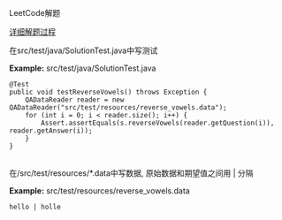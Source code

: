 LeetCode解题

[详细解题过程](http://blog.csdn.net/hanziyuan08)

在src/test/java/SolutionTest.java中写测试

**Example:** src/test/java/SolutionTest.java

```
@Test
public void testReverseVowels() throws Exception {
    QADataReader reader = new QADataReader("src/test/resources/reverse_vowels.data");
    for (int i = 0; i < reader.size(); i++) {
        Assert.assertEquals(s.reverseVowels(reader.getQuestion(i)), reader.getAnswer(i));
    }
}
```

</br>
在/src/test/resources/*.data中写数据, 原始数据和期望值之间用 | 分隔

**Example:** src/test/resources/reverse_vowels.data

```
hello | holle
```
